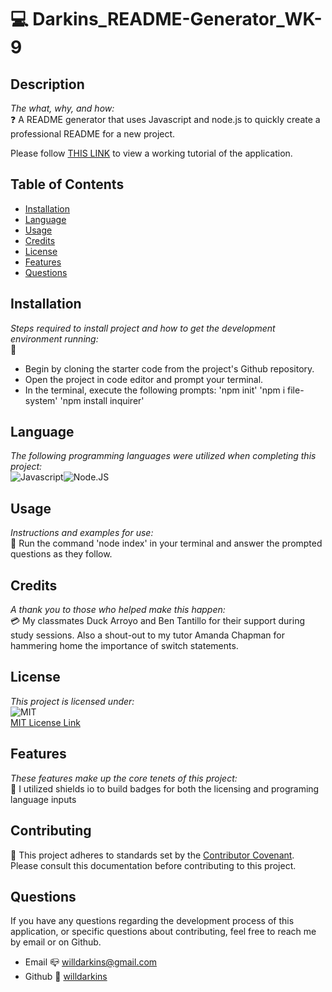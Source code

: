 # 💻 Darkins_README-Generator_WK-9

## Description
*The what, why, and how:*<br>
❓ A README generator that uses Javascript and node.js to quickly create a professional README for a new project.

Please follow <a href= https://drive.google.com/file/d/15vxsg6BmezUAtyOiAbzaSUpDzoFKmBRK/view?usp target="_blank">THIS LINK</a> to view a working tutorial of the application.

## Table of Contents

* [Installation](#installation)
* [Language](#language)
* [Usage](#usage)
* [Credits](#credits)
* [License](#license)
* [Features](#feature)
* [Questions](#Questions)

## Installation
*Steps required to install project and how to get the development environment running:* 
<br>
🔌 
* Begin by cloning the starter code from the project's Github repository.
* Open the project in code editor and prompt your terminal.
* In the terminal, execute the following prompts: 'npm init' 'npm i file-system' 'npm install inquirer'

## Language 
*The following programming languages were utilized when completing this project:*
<br>
![Javascript](https://img.shields.io/badge/Language-HTML-yellow.svg)![Node.JS](https://img.shields.io/badge/Language-Node.JS-ff69b4.svg)

## Usage
*Instructions and examples for use:*
<br>
🏁 Run the command 'node index' in your terminal and answer the prompted questions as they follow.

## Credits
*A thank you to those who helped make this happen:*
<br>
💳 My classmates Duck Arroyo and Ben Tantillo for their support during study sessions. Also a shout-out to my tutor Amanda Chapman for hammering home the importance of switch statements.

  ## License
*This project is licensed under:* <br>
![MIT](https://img.shields.io/badge/License-MIT-yellow.svg)<br>
<a href= https://opensource.org/licenses/MIT)>MIT License Link</a><br>

## Features
*These features make up the core tenets of this project:*
<br>
🌟 I utilized shields io to build badges for both the licensing and programing language inputs

## Contributing
👐 This project adheres to standards set by the <a href = https://www.contributor-covenant.org/version/2/1/code_of_conduct/code_of_conduct.md>Contributor Covenant</a>.<br>
Please consult this documentation before contributing to this project.

## Questions
If you have any questions regarding the development process of this application, or specific questions about contributing, feel free to reach me by email or on Github.
* Email 📪 willdarkins@gmail.com
* Github 🗿 [willdarkins](https://github.com/willdarkins) 
